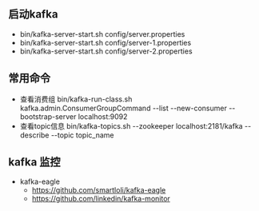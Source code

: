 ## 启动kafka
- bin/kafka-server-start.sh config/server.properties
- bin/kafka-server-start.sh config/server-1.properties
- bin/kafka-server-start.sh config/server-2.properties

## 常用命令
- 查看消费组
  bin/kafka-run-class.sh kafka.admin.ConsumerGroupCommand --list --new-consumer --bootstrap-server localhost:9092
- 查看topic信息
  bin/kafka-topics.sh --zookeeper localhost:2181/kafka  --describe --topic topic_name


## kafka 监控
- kafka-eagle 
  - https://github.com/smartloli/kafka-eagle
  - https://github.com/linkedin/kafka-monitor
